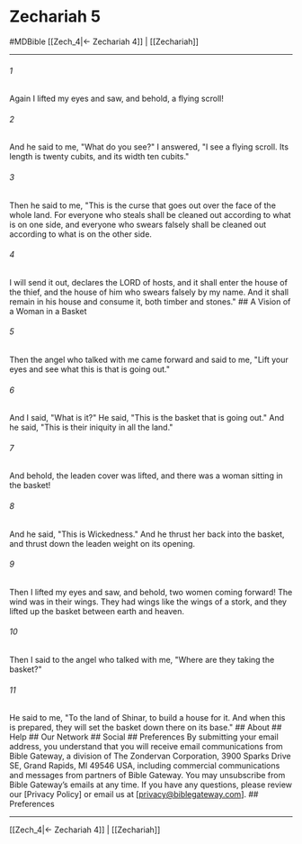 # Zechariah 5
#MDBible
[[Zech_4|← Zechariah 4]] | [[Zechariah]]

***


###### 1 
Again I lifted my eyes and saw, and behold, a flying scroll! 

###### 2 
And he said to me, "What do you see?" I answered, "I see a flying scroll. Its length is twenty cubits, and its width ten cubits." 

###### 3 
Then he said to me, "This is the curse that goes out over the face of the whole land. For everyone who steals shall be cleaned out according to what is on one side, and everyone who swears falsely shall be cleaned out according to what is on the other side. 

###### 4 
I will send it out, declares the LORD of hosts, and it shall enter the house of the thief, and the house of him who swears falsely by my name. And it shall remain in his house and consume it, both timber and stones." ## A Vision of a Woman in a Basket 

###### 5 
Then the angel who talked with me came forward and said to me, "Lift your eyes and see what this is that is going out." 

###### 6 
And I said, "What is it?" He said, "This is the basket that is going out." And he said, "This is their iniquity in all the land." 

###### 7 
And behold, the leaden cover was lifted, and there was a woman sitting in the basket! 

###### 8 
And he said, "This is Wickedness." And he thrust her back into the basket, and thrust down the leaden weight on its opening. 

###### 9 
Then I lifted my eyes and saw, and behold, two women coming forward! The wind was in their wings. They had wings like the wings of a stork, and they lifted up the basket between earth and heaven. 

###### 10 
Then I said to the angel who talked with me, "Where are they taking the basket?" 

###### 11 
He said to me, "To the land of Shinar, to build a house for it. And when this is prepared, they will set the basket down there on its base." ## About ## Help ## Our Network ## Social ## Preferences By submitting your email address, you understand that you will receive email communications from Bible Gateway, a division of The Zondervan Corporation, 3900 Sparks Drive SE, Grand Rapids, MI 49546 USA, including commercial communications and messages from partners of Bible Gateway. You may unsubscribe from Bible Gateway&rsquo;s emails at any time. If you have any questions, please review our [Privacy Policy] or email us at [privacy@biblegateway.com]. ## Preferences

***

[[Zech_4|← Zechariah 4]] | [[Zechariah]]
